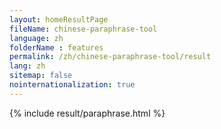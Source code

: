 ```yaml
---
layout: homeResultPage
fileName: chinese-paraphrase-tool
language: zh
folderName : features
permalink: /zh/chinese-paraphrase-tool/result
lang: zh
sitemap: false
nointernationalization: true
---
```

{% include result/paraphrase.html %}

<script src="/js/result/paraprashing.js" data-foldername="{{page.folderName}}" data-lang="{{page.lang}}"></script>